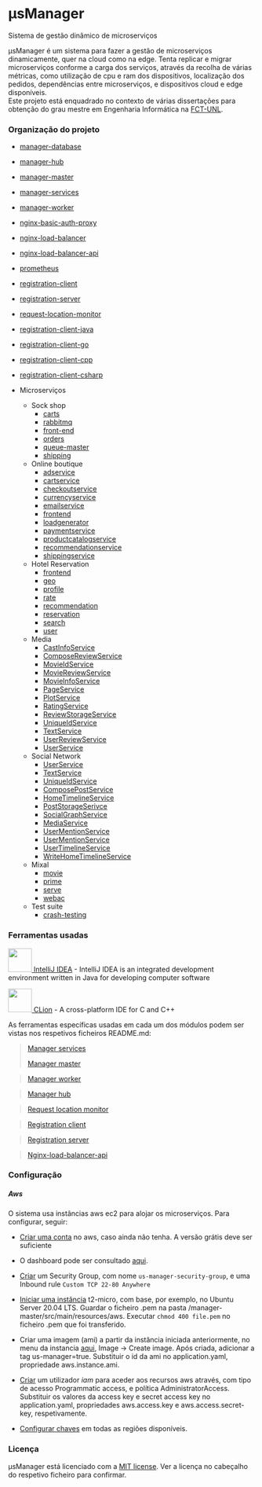 # μsManager 

Sistema de gestão dinâmico de microserviços

μsManager é um sistema para fazer a gestão de microserviços dinamicamente, quer na cloud como na edge. 
Tenta replicar e migrar microserviços conforme a carga dos serviços, 
através da recolha de várias métricas, como utilização de cpu e ram dos dispositivos, localização dos pedidos, 
dependências entre microserviços, e dispositivos cloud e edge disponíveis.  
Este projeto está enquadrado no contexto de várias dissertações para obtenção do grau mestre em Engenharia Informática na [FCT-UNL](https://www.fct.unl.pt/).

### Organização do projeto

- [manager-database](manager-database)

- [manager-hub](manager-hub)

- [manager-master](manager-master)

- [manager-services](manager-services)

- [manager-worker](manager-worker)

- [nginx-basic-auth-proxy](nginx-basic-auth-proxy)

- [nginx-load-balancer](nginx-load-balancer)

- [nginx-load-balancer-api](nginx-load-balancer-api)

- [prometheus](prometheus)

- [registration-client](registration-client)

- [registration-server](registration-server)

- [request-location-monitor](request-location-monitor)

- [registration-client-java](/registration-client-java)

- [registration-client-go](/registration-client-go)

- [registration-client-cpp](/registration-client-cpp)

- [registration-client-csharp](/registration-client-csharp)

- Microserviços
  - Sock shop
    - [carts](../microservices/sock-shop/carts)
    - [rabbitmq](../microservices/sock-shop/rabbitmq)
    - [front-end](../microservices/sock-shop/front-end)
    - [orders](../microservices/sock-shop/orders)
    - [queue-master](../microservices/sock-shop/queue-master)
    - [shipping](../microservices/sock-shop/shipping)
  - Online boutique
    - [adservice](../microservices/online-boutique/src/adservice)
    - [cartservice](../microservices/online-boutique/src/cartservice)
    - [checkoutservice](../microservices/online-boutique/src/checkoutservice)
    - [currencyservice](../microservices/online-boutique/src/currencyservice)
    - [emailservice](../microservices/online-boutique/src/emailservice)
    - [frontend](../microservices/online-boutique/src/frontend)
    - [loadgenerator](../microservices/online-boutique/src/loadgenerator)
    - [paymentservice](../microservices/online-boutique/src/paymentservice)
    - [productcatalogservice](../microservices/online-boutique/src/productcatalogservice)
    - [recommendationservice](../microservices/online-boutique/src/recommendationservice)
    - [shippingservice](../microservices/online-boutique/src/shippingservice)
  - Hotel Reservation
    - [frontend](../microservices/death-star-bench/hotelReservation/services/frontend)
    - [geo](../microservices/death-star-bench/hotelReservation/services/geo)
    - [profile](../microservices/death-star-bench/hotelReservation/services/profile)
    - [rate](../microservices/death-star-bench/hotelReservation/services/rate)
    - [recommendation](../microservices/death-star-bench/hotelReservation/services/recommendation)
    - [reservation](../microservices/death-star-bench/hotelReservation/services/reservation)
    - [search](../microservices/death-star-bench/hotelReservation/services/search)
    - [user](../microservices/death-star-bench/hotelReservation/services/user)
  - Media
    - [CastInfoService](../microservices/death-star-bench/mediaMicroservices/src/CastInfoService)
    - [ComposeReviewService](../microservices/death-star-bench/mediaMicroservices/src/ComposeReviewService)
    - [MovieIdService](../microservices/death-star-bench/mediaMicroservices/src/MovieIdService)
    - [MovieReviewService](../microservices/death-star-bench/mediaMicroservices/src/MovieReviewService)
    - [MovieInfoService](../microservices/death-star-bench/mediaMicroservices/src/MovieInfoService)
    - [PageService](../microservices/death-star-bench/mediaMicroservices/src/PageService)
    - [PlotService](../microservices/death-star-bench/mediaMicroservices/src/PlotService)
    - [RatingService](../microservices/death-star-bench/mediaMicroservices/src/RatingService)
    - [ReviewStorageService](../microservices/death-star-bench/mediaMicroservices/src/ReviewStorageService)
    - [UniqueIdService](../microservices/death-star-bench/mediaMicroservices/src/UniqueIdService)
    - [TextService](../microservices/death-star-bench/mediaMicroservices/src/TextService)
    - [UserReviewService](../microservices/death-star-bench/mediaMicroservices/src/UserReviewService)
    - [UserService](../microservices/death-star-bench/mediaMicroservices/src/UserService)
  - Social Network
    - [UserService](../microservices/death-star-bench/socialNetwork/src/UserService)
    - [TextService](../microservices/death-star-bench/socialNetwork/src/TextService)
    - [UniqueIdService](../microservices/death-star-bench/socialNetwork/src/UniqueIdService)
    - [ComposePostService](../microservices/death-star-bench/socialNetwork/src/ComposePostService)
    - [HomeTimelineService](../microservices/death-star-bench/socialNetwork/src/HomeTimelineService)
    - [PostStorageSerivce](../microservices/death-star-bench/socialNetwork/src/PostStorageSerivce)
    - [SocialGraphService](../microservices/death-star-bench/socialNetwork/src/SocialGraphService)
    - [MediaService](../microservices/death-star-bench/socialNetwork/src/MediaService)
    - [UserMentionService](../microservices/death-star-bench/socialNetwork/src/UrlShortenService)
    - [UserMentionService](../microservices/death-star-bench/socialNetwork/src/UserMentionService)
    - [UserTimelineService](../microservices/death-star-bench/socialNetwork/src/UserTimelineService)
    - [WriteHomeTimelineService](../microservices/death-star-bench/socialNetwork/src/WriteHomeTimelineService)
  - Mixal
    - [movie](../microservices/mixal/movie)
    - [prime](../microservices/mixal/prime)
    - [serve](../microservices/mixal/serve)
    - [webac](../microservices/mixal/webac)
  - Test suite
    - [crash-testing](../microservices/test-suite/crash-testing)
    

### Ferramentas usadas

[<img src="https://i.imgur.com/c6X4nsq.png" alt="" width="48" height="48"> IntelliJ IDEA](https://www.jetbrains.com/idea/) - IntelliJ IDEA is an integrated development environment written in Java for developing computer software

[<img src="https://i.imgur.com/LxlB6ty.png" alt="" width="48" height="48"> CLion](https://www.jetbrains.com/clion/) - A cross-platform IDE for C and C++

As ferramentas específicas usadas em cada um dos módulos podem ser vistas nos respetivos ficheiros README.md:

> [Manager services](manager-services/README.md#ferramentas)  
>
> [Manager master](manager-master/README.md#ferramentas)  

> [Manager worker](manager-worker/README.md#ferramentas)  

> [Manager hub](manager-hub/README.md#ferramentas)  

> [Request location monitor](request-location-monitor/README.md#ferramentas)  

> [Registration client](registration-client/README.md#ferramentas)  

> [Registration server](registration-server/README.md#ferramentas)  

> [Nginx-load-balancer-api](registration-client/README.md#ferramentas)  

### Configuração

##### Aws

O sistema usa instâncias aws ec2 para alojar os microserviços. Para configurar, seguir:

- [Criar uma conta](https://signin.aws.amazon.com/signin?redirect_uri=https%3A%2F%2Fconsole.aws.amazon.com%2Fconsole%2Fhome%3Fstate%3DhashArgs%2523%26isauthcode%3Dtrue&client_id=arn%3Aaws%3Aiam%3A%3A015428540659%3Auser%2Fhomepage&forceMobileApp=0&code_challenge=Gzp7ZBgZKf6PFunBuy7d8chpcB2c9KDZzViYgdhBy1Q&code_challenge_method=SHA-256) no aws, caso ainda não tenha. A versão grátis deve ser suficiente

- O dashboard pode ser consultado [aqui](https://us-east-2.console.aws.amazon.com/ec2/v2/home?region=us-east-2#Home:).

- [Criar](https://us-east-2.console.aws.amazon.com/ec2/v2/home?region=us-east-2#SecurityGroups:) um Security Group, 
com nome `us-manager-security-group`, e uma Inbound rule `Custom TCP 22-80 Anywhere`

- [Iniciar uma instância](https://us-east-2.console.aws.amazon.com/ec2/v2/home?region=us-east-2#LaunchInstanceWizard:) 
t2-micro, com base, por exemplo, no Ubuntu Server 20.04 LTS. Guardar o ficheiro .pem na pasta /manager-master/src/main/resources/aws.
Executar `chmod 400 file.pem` no ficheiro .pem que foi transferido.

- Criar uma imagem (ami) a partir da instância iniciada anteriormente, no menu da instancia [aqui](https://us-east-2.console.aws.amazon.com/ec2/v2/home?region=us-east-2#Instances:https://us-east-2.console.aws.amazon.com/ec2/v2/home?region=us-east-2#Instances:),
Image -> Create image. Após criada, adicionar a tag us-manager=true. 
Substituir o id da ami no application.yaml, propriedade aws.instance.ami.

- [Criar](https://console.aws.amazon.com/iam/home#/users) um utilizador *iam* para aceder aos recursos aws através, 
com tipo de acesso Programmatic access, e política AdministratorAccess. Substituir os valores da access key e secret access key no application.yaml, propriedades aws.access.key e aws.access.secret-key, respetivamente.

- [Configurar chaves](https://aws.amazon.com/pt/premiumsupport/knowledge-center/ec2-ssh-key-pair-regions/) em todas as regiões disponíveis.

### Licença

μsManager está licenciado com a [MIT license](LICENSE). Ver a licença no cabeçalho do respetivo ficheiro para confirmar.

